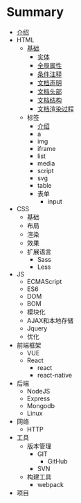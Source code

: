 # Summary

* [介绍](README.md)
* HTML
  * [基础](ji-chu.md)
    * [实体](/HTML/base/base_entity.md)
    * [全局属性](/HTML/base/base_attr.md)
    * [条件注释](/HTML/base/base_comment.md)
    * [文档声明](/HTML/base/base_doctype.md)
    * [文档头部](/HTML/base/base_head.md)
    * [文档结构](/HTML/base/base_structure.md)
    * [文档渲染过程](/HTML/base/base_render.md)
  * 标签
    * [介绍](/HTML/label/main.md)
    * a
    * img
    * iframe
    * list
    * media
    * script
    * svg
    * table
    * 表单
      * input
* CSS
  * 基础
  * 布局
  * 渲染
  * 效果
  * 扩展语言
    * Sass
    * Less
* JS
  * ECMAScript
  * ES6
  * DOM
  * BOM
  * 模块化
  * AJAX和本地存储
  * Jquery
  * 优化
* 前端框架
  * VUE
  * React
    * react
    * react-native
* 后端
  * NodeJS
  * Express
  * Mongodb
  * Linux
* 网络
  * HTTP
* 工具
  * 版本管理
    * GIT
      * GitHub
    * SVN
  * 构建工具
    * webpack
* 项目



